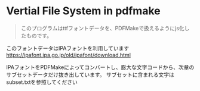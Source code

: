 # Vertial File System in pdfmake

> このプログラムはttfフォントデータを、PDFMakeで扱えるようにjs化したものです。

このフォントデータはIPAフォントを利用しています
https://ipafont.ipa.go.jp/old/ipafont/download.html

IPAフォントをPDFMakeによってコンバートし、膨大な文字コードから、次章のサブセットデータだけ抜き出しています。
サブセットに含まれる文字はsubset.txtを参照してください